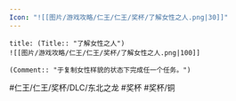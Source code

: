 ```yaml
---
Icon: "![[图片/游戏攻略/仁王/仁王/奖杯/了解女性之人.png|30]]"
---
```

```ad-common-bronze-trophy
title: (Title:: "了解女性之人")
![[图片/游戏攻略/仁王/仁王/奖杯/了解女性之人.png|100]]

(Comment:: "于复制女性样貌的状态下完成任一个任务。")
```

#仁王/仁王/奖杯/DLC/东北之龙 #奖杯 #奖杯/铜
